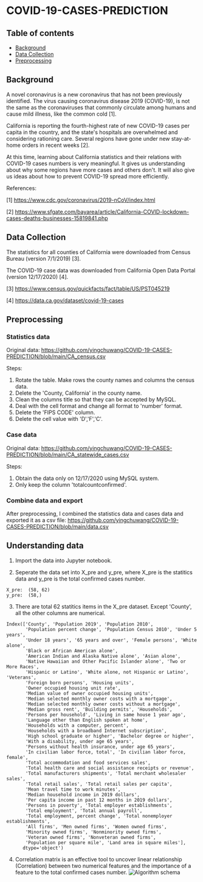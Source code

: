 # COVID-19-CASES-PREDICTION
## Table of contents 
* [Background](#background)
* [Data Collection](#data-collection)
* [Preprocessing](#preprocessing)

## Background
A novel coronavirus is a new coronavirus that has not been previously identified. The virus causing coronavirus disease 2019 (COVID-19), is not the same as the coronaviruses that commonly circulate among humans and cause mild illness, like the common cold [1]. 

California is reporting the fourth-highest rate of new COVID-19 cases per capita in the country, and the state's hospitals are overwhelmed and considering rationing care. Several regions have gone under new stay-at-home orders in recent weeks [2].

At this time, learning about California statistics and their relations with COVID-19 cases numbers is very meaningful. It gives us understanding about why some regions have more cases and others don't. It will also give us ideas about how to prevent COVID-19 spread more efficiently.  

References:

[1] https://www.cdc.gov/coronavirus/2019-nCoV/index.html

[2] https://www.sfgate.com/bayarea/article/California-COVID-lockdown-cases-deaths-businesses-15819841.php

## Data Collection

The statistics for all counties of California were downloaded from Census Bureau (version 7/1/2019) [3].

The COVID-19 case data was downloaded from California Open Data Portal (version 12/17/2020) [4].

[3] https://www.census.gov/quickfacts/fact/table/US/PST045219

[4] https://data.ca.gov/dataset/covid-19-cases

## Preprocessing

### Statistics data

Original data: https://github.com/yingchuwang/COVID-19-CASES-PREDICTION/blob/main/CA_census.csv

Steps:
1. Rotate the table. Make rows the county names and columns the census data.
2. Delete the 'County, California' in the county name.
3. Clean the columns title so that they can be accepted by MySQL.
4. Deal with the cell format and change all format to 'number' format.
5. Delete the 'FIPS CODE' column.
6. Delete the cell value with 'D','F','C'.

### Case data

Original data: https://github.com/yingchuwang/COVID-19-CASES-PREDICTION/blob/main/CA_statewide_cases.csv

Steps:
1. Obtain the data only on 12/17/2020 using MySQL system.
2. Only keep the column 'totalcountconfirmed'.

### Combine data and export

After preprocessing, I combined the statistics data and cases data and exported it as a csv file: https://github.com/yingchuwang/COVID-19-CASES-PREDICTION/blob/main/data.csv

## Understanding data

1. Import the data into Jupyter notebook.

2. Seperate the data set into X_pre and y_pre, where X_pre is the statitics data and y_pre is the total confirmed cases number.

```
X_pre:  (58, 62)
y_pre:  (58,)
```
3. There are total 62 statitics items in the X_pre dataset. Except 'County', all the other columns are numerical. 
```
Index(['County', 'Population 2019', 'Population 2010',
       'Population percent change', 'Population Census 2010', 'Under 5 years',
       'Under 18 years', '65 years and over', 'Female persons', 'White alone',
       'Black or African American alone',
       'American Indian and Alaska Native alone', 'Asian alone',
       'Native Hawaiian and Other Pacific Islander alone', 'Two or More Races',
       'Hispanic or Latino', 'White alone, not Hispanic or Latino', 'Veterans',
       'Foreign born persons', 'Housing units',
       'Owner occupied housing unit rate',
       'Median value of owner occupied housing units',
       'Median selected monthly owner costs with a mortgage',
       'Median selected monthly owner costs without a mortgage',
       'Median gross rent', 'Building permits', 'Households',
       'Persons per household', 'Living in same house 1 year ago',
       'Language other than English spoken at home',
       'Households with a computer, percent',
       'Households with a broadband Internet subscription',
       'High school graduate or higher', 'Bachelor degree or higher',
       'With a disability, under age 65 years',
       'Persons without health insurance, under age 65 years',
       'In civilian labor force, total', 'In civilian labor force, female',
       'Total accommodation and food services sales',
       'Total health care and social assistance receipts or revenue',
       'Total manufacturers shipments', 'Total merchant wholesaler sales',
       'Total retail sales', 'Total retail sales per capita',
       'Mean travel time to work minutes',
       'Median household income in 2019 dollars',
       'Per capita income in past 12 months in 2019 dollars',
       'Persons in poverty', 'Total employer establishments',
       'Total employment', 'Total annual payroll',
       'Total employment, percent change', 'Total nonemployer establishments',
       'All firms', 'Men owned firms', 'Women owned firms',
       'Minority owned firms', 'Nonminority owned firms',
       'Veteran owned firms', 'Nonveteran owned firms',
       'Population per square mile', 'Land area in square miles'],
      dtype='object')
```
4. Correlation matrix is an effective tool to uncover linear relationship (Correlation) between two numerical features and the importance of a feature to the total confirmed cases number. 
![Algorithm schema](/Users/yingchu99/Documents/project/ml/download.png)
